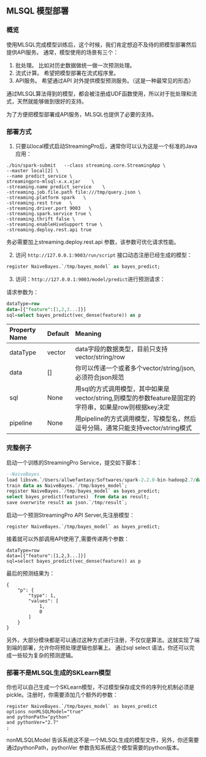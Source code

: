 ## MLSQL 模型部署


### 概览
使用MLSQL完成模型训练后，这个时候，我们肯定想迫不及待的把模型部署然后提供API服务。
通常，模型使用的场景有三个：

1. 批处理。    比如对历史数据做统一做一次预测处理。
2. 流式计算。  希望把模型部署在流式程序里。
3. API服务。   希望通过API 对外提供模型预测服务。（这是一种最常见的形态）
 

通过MLSQL算法得到的模型，都会被注册成UDF函数使用，所以对于批处理和流式，天然就能够做到很好的支持。

为了方便把模型部署成API服务，MLSQL也提供了必要的支持。


### 部署方式

1. 只要以local模式启动StreamingPro后，通常你可以认为这是一个标准的Java应用：

```
./bin/spark-submit   --class streaming.core.StreamingApp \
--master local[2] \
--name predict_service \
streamingpro-mlsql-x.x.xjar    \
-streaming.name predict_service    \
-streaming.job.file.path file:///tmp/query.json \
-streaming.platform spark   \
-streaming.rest true   \
-streaming.driver.port 9003   \
-streaming.spark.service true \
-streaming.thrift false \
-streaming.enableHiveSupport true \
-streaming.deploy.rest.api true 
```

务必需要加上streaming.deploy.rest.api 参数，该参数可优化请求性能。

2. 访问 `http://127.0.0.1:9003/run/script` 接口动态注册已经生成的模型：

```sql
register NaiveBayes.`/tmp/bayes_model` as bayes_predict;
```


3. 访问：`http://127.0.0.1:9003/model/predict`进行预测请求： 

请求参数为：

```sql
dataType=row
data=[{"feature":[1,2,3...]}]
sql=select bayes_predict(vec_dense(feature)) as p
```

| Property Name	 | Default  |Meaning |
|:-----------|:------------|:------------|
|dataType|vector|data字段的数据类型，目前只支持vector/string/row|
|data|[]|你可以传递一个或者多个vector/string/json,必须符合json规范|
|sql|None|用sql的方式调用模型，其中如果是vector/string,则模型的参数feature是固定的字符串，如果是row则根据key决定|
|pipeline|None|用pipeline的方式调用模型，写模型名，然后逗号分隔，通常只能支持vector/string模式|


### 完整例子

启动一个训练的StreamingPro Service，提交如下脚本：

```sql
--NaiveBayes
load libsvm.`/Users/allwefantasy/Softwares/spark-2.2.0-bin-hadoop2.7/data/mllib/sample_libsvm_data.txt` as data;
train data as NaiveBayes.`/tmp/bayes_model`;
register NaiveBayes.`/tmp/bayes_model` as bayes_predict;
select bayes_predict(features)  from data as result;
save overwrite result as json.`/tmp/result`;

```

启动一个预测StreamingPro API Server,先注册模型：

```
register NaiveBayes.`/tmp/bayes_model` as bayes_predict;
```

接着就可以外部调用API使用了,需要传递两个参数：

```
dataType=row
data=[{"feature":[1,2,3...]}]
sql=select bayes_predict(vec_dense(feature)) as p
```

最后的预测结果为：

```
{
    "p": {
        "type": 1,
        "values": [
            1,
            0
        ]
    }
}

```

另外，大部分模块都是可以通过这种方式进行注册，不仅仅是算法。这就实现了端到端的部署，允许你将预处理逻辑也部署上。
通过sql select 语法，你还可以完成一些较为复杂的预测逻辑。

### 部署不是MLSQL生成的SKLearn模型

你也可以自己生成一个SKLearn模型，不过模型保存成文件的序列化机制必须是pickle。注册时，你需要添加几个额外的参数：

```
register NaiveBayes.`/tmp/bayes_model` as bayes_predict
options nonMLSQLModel="true"
and pythonPath="python"
and pythonVer="2.7"
;
```
nonMLSQLModel 告诉系统这不是一个MLSQL生成的模型文件，另外，你还需要通过pythonPath，pythonVer 参数告知系统这个模型需要的python版本。


